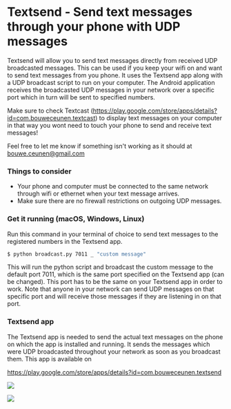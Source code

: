 # Textsend - Send text messages through your phone with UDP messages

Textsend will allow you to send text messages directly from received UDP broadcasted messages. This can be used if you keep your wifi on and want to send text messages from you phone. It uses the Textsend app along with a UDP broadcast script to run on your computer. The Android application receives the broadcasted UDP messages in your network over a specific port which in turn will be sent to specified numbers. 

Make sure to check Textcast (https://play.google.com/store/apps/details?id=com.bouweceunen.textcast) to display text messages on your computer in that way you wont need to touch your phone to send and receive text messages! 

Feel free to let me know if something isn't working as it should at bouwe.ceunen@gmail.com

### Things to consider
- Your phone and computer must be connected to the same network through wifi or ethernet when your text message arrives.
- Make sure there are no firewall restrictions on outgoing UDP messages.

### Get it running (macOS, Windows, Linux)

Run this command in your terminal of choice to send text messages to the registered numbers in the Textsend app.
```sh
$ python broadcast.py 7011 _ "custom message"
```

This will run the python script and broadcast the custom message to the default port 7011, which is the same port specified on the Textsend app (can be changed). This port has to be the same on your Textsend app in order to work. Note that anyone in your network can send UDP messages on that specific port and will receive those messages if they are listening in on that port.

### Textsend app

The Textsend app is needed to send the actual text messages on the phone on which the app is installed and running. It sends the messages which were UDP broadcasted throughout your network as soon as you broadcast them. This app is available on 

https://play.google.com/store/apps/details?id=com.bouweceunen.textsend

[![](http://www.bouweceunen.com/textsend/textsend.png)](http://www.bouweceunen.com/textsend/textsend.png)

[![](http://www.bouweceunen.com/textsend/textsend2.png)](http://www.bouweceunen.com/textsend/textsend2.png)
